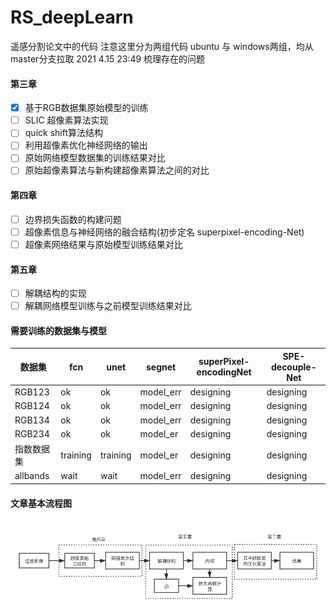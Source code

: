 # RS_deepLearn
遥感分割论文中的代码
注意这里分为两组代码 ubuntu 与 windows两组，均从master分支拉取
2021 4.15 23:49
梳理存在的问题

#### 第三章
- [x] 基于RGB数据集原始模型的训练
- [ ] SLIC 超像素算法实现
- [ ] quick shift算法结构
- [ ] 利用超像素优化神经网络的输出
- [ ] 原始网络模型数据集的训练结果对比
- [ ] 原始超像素算法与新构建超像素算法之间的对比

#### 第四章
- [ ] 边界损失函数的构建问题
- [ ] 超像素信息与神经网络的融合结构(初步定名 superpixel-encoding-Net)
- [ ] 超像素网络结果与原始模型训练结果对比

#### 第五章
- [ ] 解耦结构的实现
- [ ] 解耦网络模型训练与之前模型训练结果对比

#### 需要训练的数据集与模型
|  数据集   | fcn  | unet| segnet | superPixel-encodingNet | SPE-decouple-Net|
|  ----  | ----  |  ----  |  ----  |  ----  |  ----  |
| RGB123  | ok | ok | model_err | designing | designing |
| RGB124  | ok | ok | model_err | designing | designing |
| RGB134  | ok | ok | model_err | designing | designing |
| RGB234  | ok | ok | model_er | designing | designing |
| 指数数据集  | training | training | model_er | designing | designing |
| allbands  | wait | wait | model_err | designing | designing |

#### 文章基本流程图
![avatar](./基本流程图.png)
